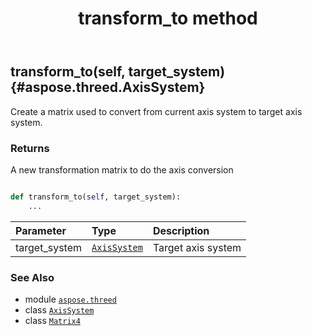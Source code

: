 ﻿---
title: transform_to method
second_title: Aspose.3D for Python via .NET API References
description: 
type: docs
weight: 30
url: /python-net/aspose.threed/axissystem/transform_to/
is_root: false
---

## transform_to(self, target_system) {#aspose.threed.AxisSystem}

Create a matrix used to convert from current axis system to target axis system.


### Returns 


A new transformation matrix to do the axis conversion


```python

def transform_to(self, target_system):
    ...
```


| Parameter | Type | Description |
| :- | :- | :- |
| target_system | [`AxisSystem`](/3d/python-net/aspose.threed/axissystem) | Target axis system |



### See Also
* module [`aspose.threed`](../../)
* class [`AxisSystem`](/3d/python-net/aspose.threed/axissystem)
* class [`Matrix4`](/3d/python-net/aspose.threed.utilities/matrix4)
